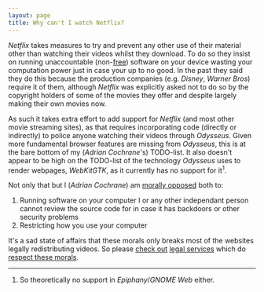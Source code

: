 ```yaml
---
layout: page
title: Why can't I watch Netflix?
---
```


<i>Netflix</i> takes measures to try and prevent any other use of their material other than watching their videos whilst they download. To do so they insist on running unaccountable (non-[free](https://www.fsf.org/about/what-is-free-software)) software on your device wasting your computation power just in case your up to no good. In the past they said they do this because the production companies (e.g. <i>Disney</i>, <i>Warner Bros</i>) require it of them, although <i>Netflix</i> was explicitly asked not to do so by the copyright holders of some of the movies they offer and despite largely making their own movies now. 

As such it takes extra effort to add support for <i>Netflix</i> (and most other movie streaming sites), as that requires incorporating code (directly or indirectly) to police anyone watching their videos through <i>Odysseus</i>. Given more fundamental browser features are missing from <i>Odysseus</i>, this is at the bare bottom of my (<i>Adrian Cochrane</i>'s) TODO-list. It also doesn't appear to be high on the TODO-list of the technology <i>Odysseus</i> uses to render webpages, <i>WebKitGTK</i>, as it currently has no support for it<sup title="So theoretically no support in Epiphany/GNOME Web either">1</sup>. 

Not only that but I (<i>Adrian Cochrane</i>) am [morally opposed](https://defectivebydesign.org/) both to:

1. Running software on your computer I or any other independant person cannot review the source code for in case it has backdoors or other security problems
2. Restricting how you use your computer

It's a sad state of affairs that these morals only breaks most of the websites legally redistributing videos. So please [check out](https://vodo.net/) [legal services](https://vimeo.com/ondemand/) which do [respect these morals](https://cloud.blender.org/open-projects/).

---

1. So theoretically no support in <i>Epiphany</i>/<i>GNOME Web</i> either.
